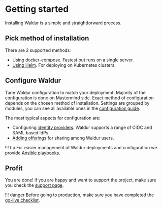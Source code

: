 # Getting started

Installing Waldur is a simple and straightforward process.

## Pick method of installation

There are 2 supported methods:

- [Using docker-compose](admin-guide/deployment/docker-compose.md). Fastest but runs on a single server.
- [Using Helm](admin-guide/deployment/helm/index.md). For deploying on Kubernetes clusters.

## Configure Waldur

Tune Waldur configuration to match your deployment. Majority of the configuration is done on Mastermind side.
Exact method of configuration depends on the chosen method of installation.
Settings are grouped by modules, you can see all available ones in
the [configuration guide](admin-guide/mastermind-configuration/configuration-guide.md).

The most typical aspects for configuration are:

- Configuring [identity providers](admin-guide/identities/summary.md). Waldur supports a range of OIDC and SAML based IdPs.
- [Adding offerings](user-guide/adding-an-offering.md) for sharing among Waldur users.

!!! tip
    For easier management of Waldur deployments and configuration we
    provide [Ansible playbooks](admin-guide/managing-with-ansible.md).

## Profit

You are done! If you are happy and want to support the project, make sure you check the [support page](about/support.md).

!!! danger
    Before going to production, make sure you have completed
    the [go-live checklist](admin-guide/checklist-for-production.md).
